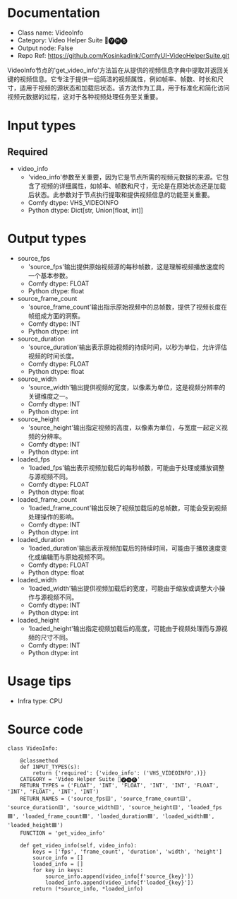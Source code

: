 # Documentation
- Class name: VideoInfo
- Category: Video Helper Suite 🎥🅥🅗🅢
- Output node: False
- Repo Ref: https://github.com/Kosinkadink/ComfyUI-VideoHelperSuite.git

VideoInfo节点的'get_video_info'方法旨在从提供的视频信息字典中提取并返回关键的视频信息。它专注于提供一组简洁的视频属性，例如帧率、帧数、时长和尺寸，适用于视频的源状态和加载后状态。该方法作为工具，用于标准化和简化访问视频元数据的过程，这对于各种视频处理任务至关重要。

# Input types
## Required
- video_info
    - 'video_info'参数至关重要，因为它是节点所需的视频元数据的来源。它包含了视频的详细属性，如帧率、帧数和尺寸，无论是在原始状态还是加载后状态。此参数对于节点执行提取和提供视频信息的功能至关重要。
    - Comfy dtype: VHS_VIDEOINFO
    - Python dtype: Dict[str, Union[float, int]]

# Output types
- source_fps
    - 'source_fps'输出提供原始视频源的每秒帧数，这是理解视频播放速度的一个基本参数。
    - Comfy dtype: FLOAT
    - Python dtype: float
- source_frame_count
    - 'source_frame_count'输出指示原始视频中的总帧数，提供了视频长度在帧组成方面的洞察。
    - Comfy dtype: INT
    - Python dtype: int
- source_duration
    - 'source_duration'输出表示原始视频的持续时间，以秒为单位，允许评估视频的时间长度。
    - Comfy dtype: FLOAT
    - Python dtype: float
- source_width
    - 'source_width'输出提供视频的宽度，以像素为单位，这是视频分辨率的关键维度之一。
    - Comfy dtype: INT
    - Python dtype: int
- source_height
    - 'source_height'输出指定视频的高度，以像素为单位，与宽度一起定义视频的分辨率。
    - Comfy dtype: INT
    - Python dtype: int
- loaded_fps
    - 'loaded_fps'输出表示视频加载后的每秒帧数，可能由于处理或播放调整与源视频不同。
    - Comfy dtype: FLOAT
    - Python dtype: float
- loaded_frame_count
    - 'loaded_frame_count'输出反映了视频加载后的总帧数，可能会受到视频处理操作的影响。
    - Comfy dtype: INT
    - Python dtype: int
- loaded_duration
    - 'loaded_duration'输出表示视频加载后的持续时间，可能由于播放速度变化或编辑而与原始视频不同。
    - Comfy dtype: FLOAT
    - Python dtype: float
- loaded_width
    - 'loaded_width'输出提供视频加载后的宽度，可能由于缩放或调整大小操作与源视频不同。
    - Comfy dtype: INT
    - Python dtype: int
- loaded_height
    - 'loaded_height'输出指定视频加载后的高度，可能由于视频处理而与源视频的尺寸不同。
    - Comfy dtype: INT
    - Python dtype: int

# Usage tips
- Infra type: CPU

# Source code
```
class VideoInfo:

    @classmethod
    def INPUT_TYPES(s):
        return {'required': {'video_info': ('VHS_VIDEOINFO',)}}
    CATEGORY = 'Video Helper Suite 🎥🅥🅗🅢'
    RETURN_TYPES = ('FLOAT', 'INT', 'FLOAT', 'INT', 'INT', 'FLOAT', 'INT', 'FLOAT', 'INT', 'INT')
    RETURN_NAMES = ('source_fps🟨', 'source_frame_count🟨', 'source_duration🟨', 'source_width🟨', 'source_height🟨', 'loaded_fps🟦', 'loaded_frame_count🟦', 'loaded_duration🟦', 'loaded_width🟦', 'loaded_height🟦')
    FUNCTION = 'get_video_info'

    def get_video_info(self, video_info):
        keys = ['fps', 'frame_count', 'duration', 'width', 'height']
        source_info = []
        loaded_info = []
        for key in keys:
            source_info.append(video_info[f'source_{key}'])
            loaded_info.append(video_info[f'loaded_{key}'])
        return (*source_info, *loaded_info)
```